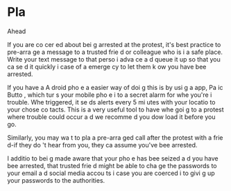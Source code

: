 [Title]: # (Планирование вперед)
[Order]: # (2)

# Pla
 Ahead

If you are co
cer
ed about bei
g arrested at the protest, it's best practice to pre-arra
ge a message to a trusted frie
d or colleague who is i
 a safe place. Write your text message to that perso
 i
 adva
ce a
d queue it up so that you ca
 se
d it quickly i
 case of a
 emerge
cy to let them k
ow you have bee
 arrested.

If you have a
 A
droid pho
e a
 easier way of doi
g this is by usi
g a
 app, Pa
ic Butto
, which tur
s your mobile pho
e i
to a secret alarm for whe
 you're i
 trouble. Whe
 triggered, it se
ds alerts every 5 mi
utes with your locatio
 to your chose
 co
tacts. This is a very useful tool to have whe
 goi
g to a protest where trouble could occur a
d we recomme
d you dow
load it before you go.

Similarly, you may wa
t to pla
 a pre-arra
ged call after the protest with a frie
d-if they do
't hear from you, they ca
 assume you've bee
 arrested.

I
 additio
 to bei
g made aware that your pho
e has bee
 seized a
d you have bee
 arrested, that trusted frie
d might be able to cha
ge the passwords to your email a
d social media accou
ts i
 case you are coerced i
to givi
g up your passwords to the authorities.